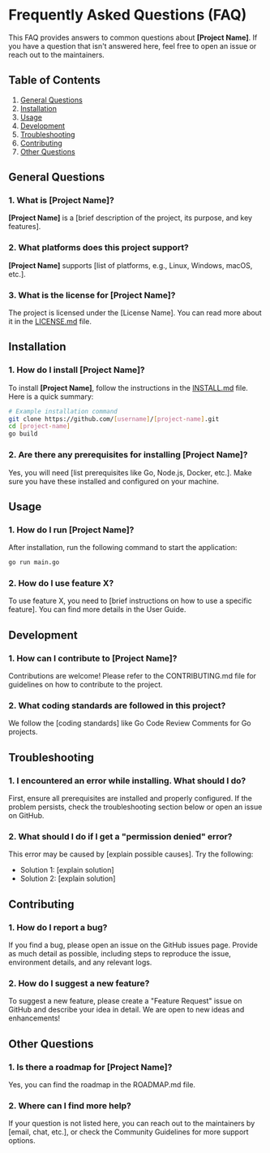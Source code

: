 # Frequently Asked Questions (FAQ)

This FAQ provides answers to common questions about **[Project Name]**. If you have a question that isn't answered here, feel free to open an issue or reach out to the maintainers.

## Table of Contents

1. [General Questions](#general-questions)
2. [Installation](#installation)
3. [Usage](#usage)
4. [Development](#development)
5. [Troubleshooting](#troubleshooting)
6. [Contributing](#contributing)
7. [Other Questions](#other-questions)

## General Questions

### 1. What is **[Project Name]**?

**[Project Name]** is a [brief description of the project, its purpose, and key features].

### 2. What platforms does this project support?

**[Project Name]** supports [list of platforms, e.g., Linux, Windows, macOS, etc.].

### 3. What is the license for **[Project Name]**?

The project is licensed under the [License Name]. You can read more about it in the [LICENSE.md](LICENSE.md) file.

## Installation

### 1. How do I install **[Project Name]**?

To install **[Project Name]**, follow the instructions in the [INSTALL.md](INSTALL.md) file. Here is a quick summary:

```bash
# Example installation command
git clone https://github.com/[username]/[project-name].git
cd [project-name]
go build
```

### 2. Are there any prerequisites for installing [Project Name]?

Yes, you will need [list prerequisites like Go, Node.js, Docker, etc.]. Make sure you have these installed and configured on your machine.

## Usage

### 1. How do I run [Project Name]?

After installation, run the following command to start the application:

```bash
go run main.go
```

### 2. How do I use feature X?

To use feature X, you need to [brief instructions on how to use a specific feature]. You can find more details in the User Guide.

## Development

### 1. How can I contribute to [Project Name]?

Contributions are welcome! Please refer to the CONTRIBUTING.md file for guidelines on how to contribute to the project.

### 2. What coding standards are followed in this project?

We follow the [coding standards] like Go Code Review Comments for Go projects.

## Troubleshooting

### 1. I encountered an error while installing. What should I do?

First, ensure all prerequisites are installed and properly configured. If the problem persists, check the troubleshooting section below or open an issue on GitHub.

### 2. What should I do if I get a "permission denied" error?

This error may be caused by [explain possible causes]. Try the following:

   - Solution 1: [explain solution]
   - Solution 2: [explain solution]

## Contributing

### 1. How do I report a bug?

If you find a bug, please open an issue on the GitHub issues page. Provide as much detail as possible, including steps to reproduce the issue, environment details, and any relevant logs.

### 2. How do I suggest a new feature?

To suggest a new feature, please create a "Feature Request" issue on GitHub and describe your idea in detail. We are open to new ideas and enhancements!

## Other Questions

### 1. Is there a roadmap for [Project Name]?

Yes, you can find the roadmap in the ROADMAP.md file.

### 2. Where can I find more help?

If your question is not listed here, you can reach out to the maintainers by [email, chat, etc.], or check the Community Guidelines for more support options.